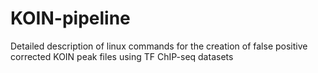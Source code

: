 KOIN-pipeline
=============

Detailed description of linux commands for the creation of false positive corrected KOIN peak files using TF ChIP-seq datasets
